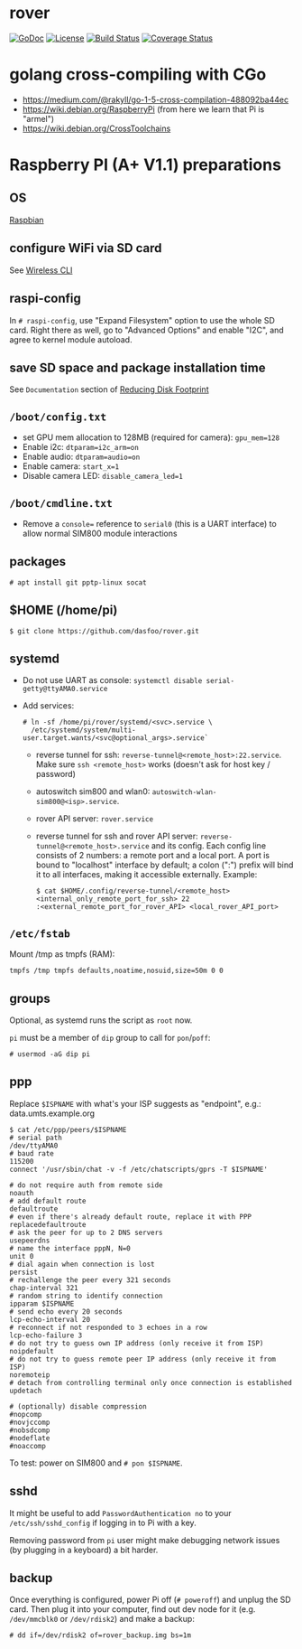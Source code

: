 # rover

[![GoDoc](https://godoc.org/github.com/dasfoo/rover?status.svg)](http://godoc.org/github.com/dasfoo/rover)
[![License](http://img.shields.io/:license-mit-blue.svg)](http://mit-license.org)
[![Build Status](https://travis-ci.org/dasfoo/rover.svg?branch=master)](https://travis-ci.org/dasfoo/rover)
[![Coverage Status](https://coveralls.io/repos/dasfoo/rover/badge.svg?branch=master&service=github)](https://coveralls.io/github/dasfoo/rover?branch=master)

# golang cross-compiling with CGo

* https://medium.com/@rakyll/go-1-5-cross-compilation-488092ba44ec
* https://wiki.debian.org/RaspberryPi (from here we learn that Pi is "armel")
* https://wiki.debian.org/CrossToolchains

# Raspberry PI (A+ V1.1) preparations

## OS

[Raspbian](https://www.raspbian.org/)

## configure WiFi via SD card

See [Wireless CLI](
https://www.raspberrypi.org/documentation/configuration/wireless/wireless-cli.md)

## raspi-config

In `# raspi-config`, use "Expand Filesystem" option to use the whole SD card.
Right there as well, go to "Advanced Options" and enable "I2C", and agree to
kernel module autoload.

## save SD space and package installation time

See `Documentation` section of [Reducing Disk Footprint](
https://wiki.ubuntu.com/ReducingDiskFootprint#Documentation)

## `/boot/config.txt`

* set GPU mem allocation to 128MB (required for camera): `gpu_mem=128`
* Enable i2c: `dtparam=i2c_arm=on`
* Enable audio: `dtparam=audio=on`
* Enable camera: `start_x=1`
* Disable camera LED: `disable_camera_led=1`

## `/boot/cmdline.txt`

* Remove a `console=` reference to `serial0` (this is a UART interface) to allow
  normal SIM800 module interactions

## packages

`# apt install git pptp-linux socat`

## $HOME (/home/pi)

`$ git clone https://github.com/dasfoo/rover.git`

## systemd

* Do not use UART as console: `systemctl disable serial-getty@ttyAMA0.service`
* Add services:

  ```
  # ln -sf /home/pi/rover/systemd/<svc>.service \
    /etc/systemd/system/multi-user.target.wants/<svc@optional_args>.service`
  ```
    - reverse tunnel for ssh: `reverse-tunnel@<remote_host>:22.service`.
      Make sure `ssh <remote_host>` works (doesn't ask for host key / password)
    - autoswitch sim800 and wlan0: `autoswitch-wlan-sim800@<isp>.service`.
    - rover API server: `rover.service`
    - reverse tunnel for ssh and rover API server:
      `reverse-tunnel@<remote_host>.service` and its config. Each config line
      consists of 2 numbers: a remote port and a local port.
      A port is bound to "localhost" interface by default; a colon (":") prefix
      will bind it to all interfaces, making it accessible externally. Example:

      ```
      $ cat $HOME/.config/reverse-tunnel/<remote_host>
      <internal_only_remote_port_for_ssh> 22
      :<external_remote_port_for_rover_API> <local_rover_API_port>
      ```

## `/etc/fstab`

Mount /tmp as tmpfs (RAM):

`tmpfs /tmp tmpfs defaults,noatime,nosuid,size=50m 0 0`

## groups

Optional, as systemd runs the script as `root` now.

`pi` must be a member of `dip` group to call for `pon`/`poff`:

`# usermod -aG dip pi`

## ppp

Replace `$ISPNAME` with what's your ISP suggests as "endpoint", e.g.:
data.umts.example.org

```
$ cat /etc/ppp/peers/$ISPNAME
# serial path
/dev/ttyAMA0
# baud rate
115200
connect '/usr/sbin/chat -v -f /etc/chatscripts/gprs -T $ISPNAME'

# do not require auth from remote side
noauth
# add default route
defaultroute
# even if there's already default route, replace it with PPP
replacedefaultroute
# ask the peer for up to 2 DNS servers
usepeerdns
# name the interface pppN, N=0
unit 0
# dial again when connection is lost
persist
# rechallenge the peer every 321 seconds
chap-interval 321
# random string to identify connection
ipparam $ISPNAME
# send echo every 20 seconds
lcp-echo-interval 20
# reconnect if not responded to 3 echoes in a row
lcp-echo-failure 3
# do not try to guess own IP address (only receive it from ISP)
noipdefault
# do not try to guess remote peer IP address (only receive it from ISP)
noremoteip
# detach from controlling terminal only once connection is established
updetach

# (optionally) disable compression
#nopcomp
#novjccomp
#nobsdcomp
#nodeflate
#noaccomp
```

To test: power on SIM800 and `# pon $ISPNAME`.

## sshd

It might be useful to add `PasswordAuthentication no` to your
`/etc/ssh/sshd_config` if logging in to Pi with a key.

Removing password from `pi` user might make debugging network issues
(by plugging in a keyboard) a bit harder.

## backup

Once everything is configured, power Pi off (`# poweroff`) and unplug the SD
card. Then plug it into your computer, find out dev node for it (e.g.
`/dev/mmcblk0` or `/dev/rdisk2`) and make a backup:

`# dd if=/dev/rdisk2 of=rover_backup.img bs=1m`
